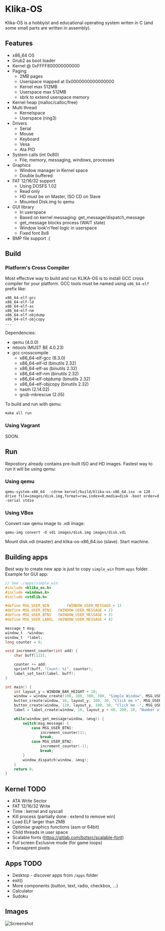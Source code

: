 # Klika-OS

Klika-OS is a hobbyist and educational operating system writen in C (and some small parts are written in assembly).

## Features

- x86_64 OS
- Grub2 as boot loader
- Kernel @ 0xFFFF800000000000
- Paging 
	- 2MB pages
	- Userspace mapped at 0x0000000000000000
	- Kernel max 512MB
	- Userspace max 512MB
	- sbrk to extend userspace memory
- Kernel heap (malloc/calloc/free)
- Multi thread
	- Kernelspace 
	- Userspace (ring3)
- Drivers 
	- Serial
	- Mouse
	- Keyboard
	- Vesa
	- Ata PIO
- System calls (int 0x80)
	- File, memory, messaging, windows, processes
- Graphics
	- Window manager in Kernel space
	- Double buffered
- FAT 12/16/32 support
	- Using DOSFS 1.02
	- Read only 
	- HD must be on Master, ISO CD on Slave
	- Mounted Disk.img to qemu
- GUI library
	- In userspace
	- Based on kernel messaging: get_message/dispatch_message
	- get_message blocks process (WAIT state)
	- Window look'n'feel logic in userspace
	- Fixed font 8x8
- BMP file support :(


## Build


### Platform's Cross Compiler

Most effective way to build and run KLIKA-OS is to install GCC cross compiler for your platform. GCC tools must be named using `x86_64-elf` prefix like:

```
x86_64-elf-gcc
x86_64-elf-ld
x86_64-elf-as
x86_64-elf-nm
x86_64-elf-objdump
x86_64-elf-objcopy
...
```

Dependencies:

- qemu (4.0.0)
- mtools (MUST BE 4.0.23)
- gcc crosscompile
	- x86_64-elf-gcc (8.3.0)
	- x86_64-elf-ld (binutils 2.32)
	- x86_64-elf-as (binutils 2.32)
	- x86_64-elf-nm (binutils 2.32)
	- x86_64-elf-objdump (binutils 2.32)
	- x86_64-elf-objcopy (binutils 2.32)
	- nasm (2.14.02)
	- grub-mkrescue (2.05)

To build and run with qemu:

```
make all run
```

### Using Vagrant

SOON.

## Run

Repostiory already contains pre-built ISO and HD images. Fastest way to run it will be using qemu:

### Using qemu

```
qemu-system-x86_64  -cdrom kernel/build/klika-os-x86_64.iso -m 128 -drive file=images/disk.img,format=raw,index=0,media=disk -boot order=d -serial stdio
```

### Using VBox

Convert raw qemu image to .vdi image:

```
qemu-img convert -O vdi images/disk.img images/disk.vdi
```

Mount disk.vdi (master) and klika-os-x86_64.iso (slave). Start machine.

## Building apps

Best way to create new app is just to copy `simple_win` from `apps` folder. Example for GUI app:


```c
// See ./apps/simple_win
#include <klika_os.h>
#include <windows.h>
#include <stdlib.h>

#define MSG_USER_WIN		(WINDOW_USER_MESSAGE + 1)
#define MSG_USER_BTN1 	(WINDOW_USER_MESSAGE + 2)
#define MSG_USER_BTN2 	(WINDOW_USER_MESSAGE + 3)
#define MSG_USER_LABEL 	(WINDOW_USER_MESSAGE + 4)

message_t msg;
window_t  *window;
window_t  *label;
long counter = 0;

void increment_counter(int add) {
	char buff[123];

	counter += add;
	sprintf(buff, "Count: %i", counter);
	label_set_text(label, buff);
}

int main() {
	int layout_y = WINDOW_BAR_HEIGHT + 10;
	window = window_create(100, 100, 300, 300, "Simple Window", MSG_USER_WIN);
	button_create(window, 10, layout_y, 100, 30, "Click me +", MSG_USER_BTN1);
	button_create(window, 120, layout_y, 100, 30, "Click me -", MSG_USER_BTN2);
	label = label_create(window, 10, layout_y + 40, 200, 20, "Number of clicks", MSG_USER_LABEL);

	while(window_get_message(window, &msg)) { 
		switch(msg.message) {
			case MSG_USER_BTN1:
				increment_counter(1);
				break;
			case MSG_USER_BTN2:
				increment_counter(-1);
				break;
		}
		window_dispatch(window, &msg);
	}
	return 0;
}
```

## Kernel TODO
- ATA Write Sector
- FAT 12/16/32 Write
- Time : kernel and syscall
- Kill process (partially done : extend to remove win)
- Load ELF larger than 2MB
- Optimise graphics functions (asm or 64bit)
- Child threads in user space
- Scalable fonts (https://gitlab.com/bztsrc/scalable-font)
- Full screen Exclusive mode (for game loops)
- Transaprent pixels

## Apps TODO
- Desktop - discover apps from `/apps` folder
- exit()
- More components (button, text, radio, checkbox, ...)
- Calculator
- Sudoku

## Images

![Screenshot](https://github.com/klikaba/klika-os/blob/master/assets/screen_1.png?raw=true)

